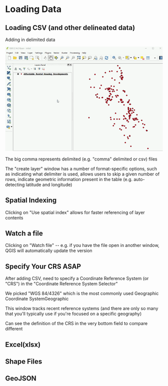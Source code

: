 # Loading Data

## Loading CSV (and other delineated data)

Adding in delimited data

![Load CSV Demo](https://github.com/easherma/OSGIS/blob/master/video/loadcsv.gif)

The big comma represents delimited (e.g. "comma" delimited or csv) files

The "create layer" window has a number of format-specific options, such as indicating what delimiter is used, allows users to skip a given number of rows, indicate geometric information present in the table (e.g. auto-detecting
latitude and longitude)

## Spatial Indexing
Clicking on "Use spatial index" allows for faster referencing of layer
contents

## Watch a file
Clicking on "Watch file" -- e.g. if you have the file open in another
window, QGIS will automatically update the version


## Specify Your CRS ASAP
After adding CSV, need to specify a Coordinate Reference System (or
"CRS") in the "Coordinate Reference System Selector"

We picked "WGS 84/4326" which is the most commonly used Geographic
Coordinate SystemGeographic

This window tracks recent reference systems (and there are only so many
that you'll typically use if you're focused on a specific geography)

Can see the definition of the CRS in the very bottom field to compare different

## Excel(xlsx)

## Shape Files

## GeoJSON
